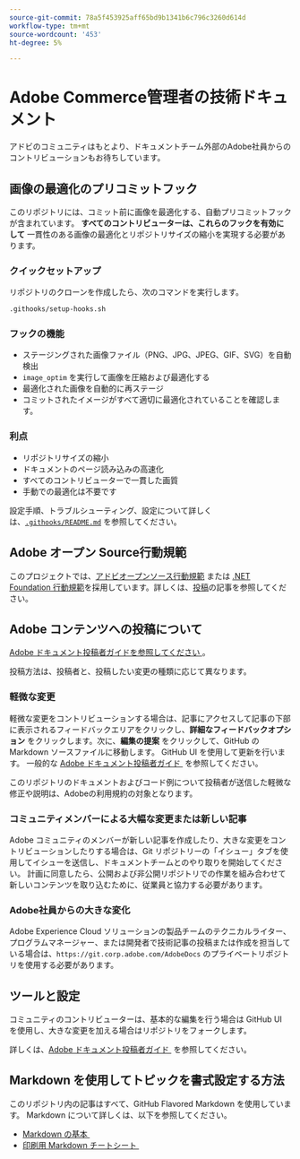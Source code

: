 ```yaml
---
source-git-commit: 78a5f453925aff65bd9b1341b6c796c3260d614d
workflow-type: tm+mt
source-wordcount: '453'
ht-degree: 5%

---
```

# Adobe Commerce管理者の技術ドキュメント

アドビのコミュニティはもとより、ドキュメントチーム外部のAdobe社員からのコントリビューションもお待ちしています。

## 画像の最適化のプリコミットフック

このリポジトリには、コミット前に画像を最適化する、自動プリコミットフックが含まれています。 **すべてのコントリビューターは、これらのフックを有効にして** 一貫性のある画像の最適化とリポジトリサイズの縮小を実現する必要があります。

### クイックセットアップ

リポジトリのクローンを作成したら、次のコマンドを実行します。

```bash
.githooks/setup-hooks.sh
```

### フックの機能

- ステージングされた画像ファイル（PNG、JPG、JPEG、GIF、SVG）を自動検出
- `image_optim` を実行して画像を圧縮および最適化する
- 最適化された画像を自動的に再ステージ
- コミットされたイメージがすべて適切に最適化されていることを確認します。

### 利点

- リポジトリサイズの縮小
- ドキュメントのページ読み込みの高速化
- すべてのコントリビューターで一貫した画質
- 手動での最適化は不要です

設定手順、トラブルシューティング、設定について詳しくは、[`.githooks/README.md`](.githooks/README.md) を参照してください。

## Adobe オープン Source行動規範

このプロジェクトでは、[アドビオープンソース行動規範](code-of-conduct.md) または [.NET Foundation 行動規範](https://dotnetfoundation.org/code-of-conduct)を採用しています。詳しくは、[投稿](contributing.md)の記事を参照してください。

## Adobe コンテンツへの投稿について

[Adobe ドキュメント投稿者ガイドを参照してください &#x200B;](https://experienceleague.adobe.com/docs/contributor/contributor-guide/introduction.html?lang=ja)。

投稿方法は、投稿者と、投稿したい変更の種類に応じて異なります。

### 軽微な変更

軽微な変更をコントリビューションする場合は、記事にアクセスして記事の下部に表示されるフィードバックエリアをクリックし、**詳細なフィードバックオプション** をクリックします。次に、**編集の提案** をクリックして、GitHub の Markdown ソースファイルに移動します。 GitHub UI を使用して更新を行います。 一般的な [Adobe ドキュメント投稿者ガイド &#x200B;](https://experienceleague.adobe.com/docs/contributor/contributor-guide/introduction.html?lang=ja) を参照してください。

このリポジトリのドキュメントおよびコード例について投稿者が送信した軽微な修正や説明は、Adobeの利用規約の対象となります。

### コミュニティメンバーによる大幅な変更または新しい記事

Adobe コミュニティのメンバーが新しい記事を作成したり、大きな変更をコントリビューションしたりする場合は、Git リポジトリーの「イシュー」タブを使用してイシューを送信し、ドキュメントチームとのやり取りを開始してください。 計画に同意したら、公開および非公開リポジトリでの作業を組み合わせて新しいコンテンツを取り込むために、従業員と協力する必要があります。

### Adobe社員からの大きな変化

Adobe Experience Cloud ソリューションの製品チームのテクニカルライター、プログラムマネージャー、または開発者で技術記事の投稿または作成を担当している場合は、`https://git.corp.adobe.com/AdobeDocs` のプライベートリポジトリを使用する必要があります。

## ツールと設定

コミュニティのコントリビューターは、基本的な編集を行う場合は GitHub UI を使用し、大きな変更を加える場合はリポジトリをフォークします。

詳しくは、[Adobe ドキュメント投稿者ガイド &#x200B;](https://experienceleague.adobe.com/docs/contributor/contributor-guide/introduction.html?lang=ja) を参照してください。

## Markdown を使用してトピックを書式設定する方法

このリポジトリ内の記事はすべて、GitHub Flavored Markdown を使用しています。 Markdown について詳しくは、以下を参照してください。

- [Markdown の基本 &#x200B;](https://help.github.com/articles/getting-started-with-writing-and-formatting-on-github/)
- [&#x200B; 印刷用 Markdown チートシート &#x200B;](https://guides.github.com/pdfs/markdown-cheatsheet-online.pdf)
